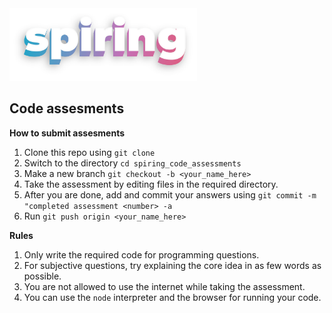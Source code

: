 <img src="./logo.png" alt="spiring logo" style="width:300px;"/>

## Code assesments

**How to submit assesments**

1. Clone this repo using `git clone`
2. Switch to the directory `cd spiring_code_assessments`
3. Make a new branch `git checkout -b <your_name_here>`
4. Take the assessment by editing files in the required directory.
5. After you are done, add and commit your answers using `git commit -m "completed assessment <number> -a`
6. Run `git push origin <your_name_here>`

**Rules**

1. Only write the required code for programming questions.
2. For subjective questions, try explaining the core idea in as few words as possible.
3. You are not allowed to use the internet while taking the assessment.
4. You can use the `node` interpreter and the browser for running your code.

[logo]: ./logo.png
